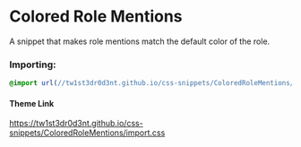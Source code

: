 # Colored Role Mentions
A snippet that makes role mentions match the default color of the role.

### Importing:
```css
@import url(//tw1st3dr0d3nt.github.io/css-snippets/ColoredRoleMentions/import.css);
```
#### Theme Link
https://tw1st3dr0d3nt.github.io/css-snippets/ColoredRoleMentions/import.css